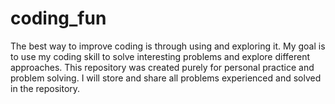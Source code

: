 # coding_fun

The best way to improve coding is through using and exploring it. My goal is to use my coding skill to solve interesting problems and explore different approaches. This repository was created purely for personal practice and problem solving. I will store and share all problems experienced and solved in the repository.
